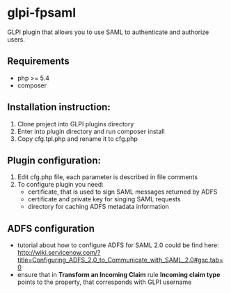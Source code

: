 # glpi-fpsaml
GLPI plugin that allows you to use SAML to authenticate and authorize users.
## Requirements
* php >= 5.4
* composer

## Installation instruction:

1. Clone project into GLPI plugins directory
2. Enter into plugin directory and run composer install
3. Copy cfg.tpl.php and rename it to cfg.php

## Plugin configuration:

1. Edit cfg.php file, each parameter is described in file comments
2. To configure plugin you need:
    * certificate, that is used to sign SAML messages returned by ADFS
    * certificate and private key for singing SAML requests
    * directory for caching ADFS metadata information

## ADFS configuration
* tutorial about how to configure ADFS for SAML 2.0 could be find here: http://wiki.servicenow.com/?title=Configuring_ADFS_2.0_to_Communicate_with_SAML_2.0#gsc.tab=0
* ensure that in **Transform an Incoming Claim** rule **Incoming claim type** points to the property, that corresponds with GLPI username